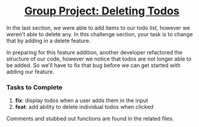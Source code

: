 <h1 style="text-align: center; text-decoration: underline; margin-top: 50px">Group Project: Deleting Todos</h1>

In the last section, we were able to add items to our todo list, however we weren't able to delete any. In this challenge section, your task is to change that by adding in a delete feature.

In preparing for this feature addition, another developer refactored the structure of our code, however we notice that todos are not longer able to be added. So we'll have to fix that bug before we can get started with adding our feature.

### Tasks to Complete

1. **fix**: display todos when a user adds them in the input
1. **feat**: add ability to delete individual todos when clicked

Comments and stubbed out functions are found in the related files.
